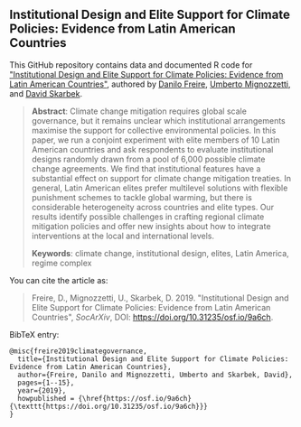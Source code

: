 ## Institutional Design and Elite Support for Climate Policies: Evidence from Latin American Countries

This GitHub repository contains data and documented R code for ["Institutional Design and Elite Support for Climate Policies: Evidence from Latin American Countries"](https://doi.org/10.31235/osf.io/9a6ch), authored by [Danilo Freire](http://danilofreire.github.io), [Umberto Mignozzetti](http://umbertomig.com), and [David Skarbek](http://davidskarbek.com).

> **Abstract**: Climate change mitigation requires global scale governance, but it remains unclear which institutional arrangements maximise the support for collective environmental policies. In this paper, we run a conjoint experiment with elite members of 10 Latin American countries and ask respondents to evaluate institutional designs randomly drawn from a pool of 6,000 possible climate change agreements. We find that institutional features have a substantial effect on support for climate change mitigation treaties. In general, Latin American elites prefer multilevel solutions with flexible punishment schemes to tackle global warming, but there is considerable heterogeneity across countries and elite types. Our results identify possible challenges in crafting regional climate mitigation policies and offer new insights about how to integrate interventions at the local and international levels.
>
> **Keywords**: climate change, institutional design, elites, Latin America, regime complex

You can cite the article as: 

> Freire, D., Mignozzetti, U., Skarbek, D. 2019. "Institutional Design and Elite Support for Climate Policies: Evidence from Latin American Countries", _SocArXiv_, DOI: <https://doi.org/10.31235/osf.io/9a6ch>.

BibTeX entry:

```
@misc{freire2019climategovernance,
  title={Institutional Design and Elite Support for Climate Policies: Evidence from Latin American Countries},
  author={Freire, Danilo and Mignozzetti, Umberto and Skarbek, David},
  pages={1--15},
  year={2019},
  howpublished = {\href{https://osf.io/9a6ch}{\texttt{https://doi.org/10.31235/osf.io/9a6ch}}}
}
```
